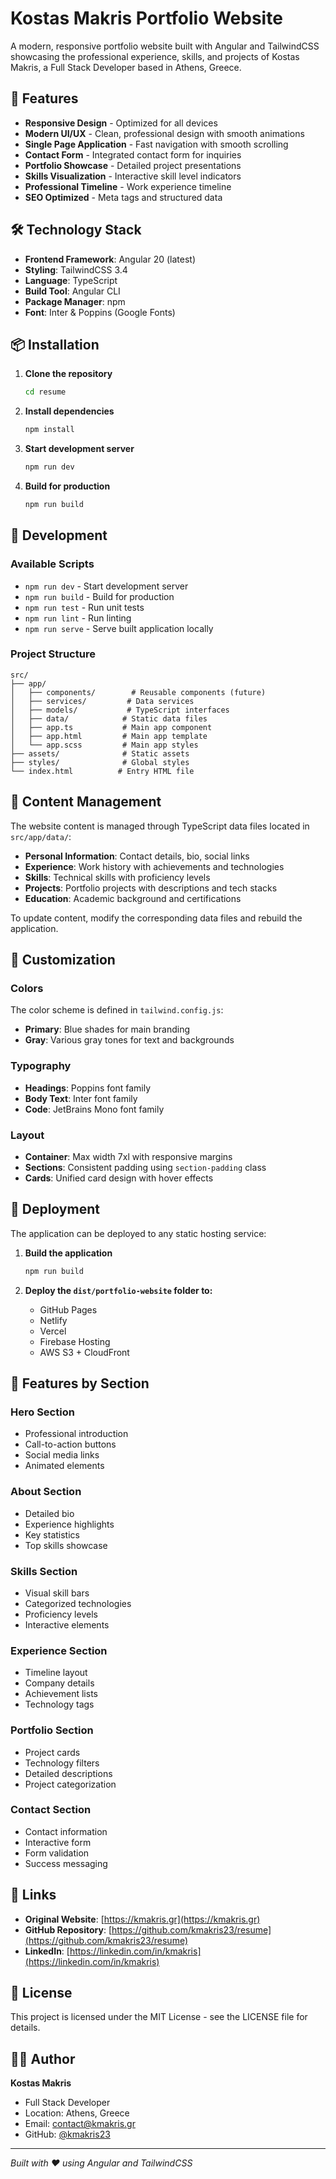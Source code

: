 # Kostas Makris Portfolio Website

A modern, responsive portfolio website built with Angular and TailwindCSS showcasing the professional experience, skills, and projects of Kostas Makris, a Full Stack Developer based in Athens, Greece.

## 🚀 Features

- **Responsive Design** - Optimized for all devices
- **Modern UI/UX** - Clean, professional design with smooth animations
- **Single Page Application** - Fast navigation with smooth scrolling
- **Contact Form** - Integrated contact form for inquiries
- **Portfolio Showcase** - Detailed project presentations
- **Skills Visualization** - Interactive skill level indicators
- **Professional Timeline** - Work experience timeline
- **SEO Optimized** - Meta tags and structured data

## 🛠️ Technology Stack

- **Frontend Framework**: Angular 20 (latest)
- **Styling**: TailwindCSS 3.4
- **Language**: TypeScript
- **Build Tool**: Angular CLI
- **Package Manager**: npm
- **Font**: Inter & Poppins (Google Fonts)

## 📦 Installation

1. **Clone the repository**
   ```bash
   cd resume
   ```

2. **Install dependencies**
   ```bash
   npm install
   ```

3. **Start development server**
   ```bash
   npm run dev
   ```

4. **Build for production**
   ```bash
   npm run build
   ```

## 🔧 Development

### Available Scripts

- `npm run dev` - Start development server
- `npm run build` - Build for production
- `npm run test` - Run unit tests
- `npm run lint` - Run linting
- `npm run serve` - Serve built application locally

### Project Structure

```
src/
├── app/
│   ├── components/        # Reusable components (future)
│   ├── services/         # Data services
│   ├── models/           # TypeScript interfaces
│   ├── data/            # Static data files
│   ├── app.ts           # Main app component
│   ├── app.html         # Main app template
│   └── app.scss         # Main app styles
├── assets/              # Static assets
├── styles/              # Global styles
└── index.html          # Entry HTML file
```

## 📝 Content Management

The website content is managed through TypeScript data files located in `src/app/data/`:

- **Personal Information**: Contact details, bio, social links
- **Experience**: Work history with achievements and technologies
- **Skills**: Technical skills with proficiency levels
- **Projects**: Portfolio projects with descriptions and tech stacks
- **Education**: Academic background and certifications

To update content, modify the corresponding data files and rebuild the application.

## 🎨 Customization

### Colors
The color scheme is defined in `tailwind.config.js`:
- **Primary**: Blue shades for main branding
- **Gray**: Various gray tones for text and backgrounds

### Typography
- **Headings**: Poppins font family
- **Body Text**: Inter font family
- **Code**: JetBrains Mono font family

### Layout
- **Container**: Max width 7xl with responsive margins
- **Sections**: Consistent padding using `section-padding` class
- **Cards**: Unified card design with hover effects

## 🚀 Deployment

The application can be deployed to any static hosting service:

1. **Build the application**
   ```bash
   npm run build
   ```

2. **Deploy the `dist/portfolio-website` folder to:**
   - GitHub Pages
   - Netlify
   - Vercel
   - Firebase Hosting
   - AWS S3 + CloudFront

## 📱 Features by Section

### Hero Section
- Professional introduction
- Call-to-action buttons
- Social media links
- Animated elements

### About Section
- Detailed bio
- Experience highlights
- Key statistics
- Top skills showcase

### Skills Section
- Visual skill bars
- Categorized technologies
- Proficiency levels
- Interactive elements

### Experience Section
- Timeline layout
- Company details
- Achievement lists
- Technology tags

### Portfolio Section
- Project cards
- Technology filters
- Detailed descriptions
- Project categorization

### Contact Section
- Contact information
- Interactive form
- Form validation
- Success messaging

## 🔗 Links

- **Original Website**: [https://kmakris.gr](https://kmakris.gr)
- **GitHub Repository**: [https://github.com/kmakris23/resume](https://github.com/kmakris23/resume)
- **LinkedIn**: [https://linkedin.com/in/kmakris](https://linkedin.com/in/kmakris)

## 📄 License

This project is licensed under the MIT License - see the LICENSE file for details.

## 👨‍💻 Author

**Kostas Makris**
- Full Stack Developer
- Location: Athens, Greece
- Email: contact@kmakris.gr
- GitHub: [@kmakris23](https://github.com/kmakris23)

---

*Built with ❤️ using Angular and TailwindCSS*